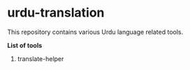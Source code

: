 # urdu-translation
This repository contains various Urdu language related tools.

**List of tools**
1. translate-helper
